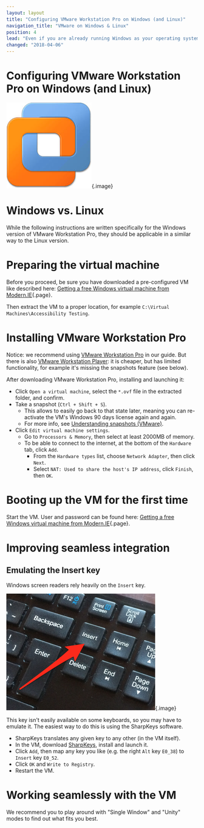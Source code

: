 ```yaml
---
layout: layout
title: "Configuring VMware Workstation Pro on Windows (and Linux)"
navigation_title: "VMware on Windows & Linux"
position: 4
lead: "Even if you are already running Windows as your operating system, it is highly recommended to make the initial effort needed to set up another Windows within a virtual machine, configured specifically for accessibility testing. This keeps your own system clean and makes accessibility testing much more comfortable."
changed: "2018-04-06"
---
```


# Configuring VMware Workstation Pro on Windows (and Linux)

![VMware Workstation Pro logo](_media/vmware-workstation-pro-logo.png){.image}

# Windows vs. Linux

While the following instructions are written specifically for the Windows version of VMware Workstation Pro, they should be applicable in a similar way to the Linux version.

# Preparing the virtual machine

Before you proceed, be sure you have downloaded a pre-configured VM like described here: [Getting a free Windows virtual machine from Modern.IE](/setup/windows/modern-ie){.page}.

Then extract the VM to a proper location, for example `C:\Virtual Machines\Accessibility Testing`.

# Installing VMware Workstation Pro

Notice: we recommend using [VMware Workstation Pro](https://www.vmware.com/products/workstation-pro.html) in our guide. But there is also [VMware Workstation Player](https://www.vmware.com/products/workstation-player.html): it is cheaper, but has limited functionality, for example it's missing the snapshots feature (see below).

After downloading VMware Workstation Pro, installing and launching it:

- Click `Open a virtual machine`, select the `*.ovf` file in the extracted folder, and confirm.
- Take a snapshot (`Ctrl + Shift + S`).
    - This allows to easily go back to that state later, meaning you can re-activate the VM's Windows 90 days license again and again.
    - For more info, see [Understanding snapshots (VMware)](https://www.vmware.com/support/ws5/doc/ws_preserve_sshot_understanding.html).
- Click `Edit virtual machine settings`.
    - Go to `Processors & Memory`, then select at least 2000MB of memory.
    - To be able to connect to the internet, at the bottom of the `Hardware` tab, click `Add`.
        - From the `Hardware types` list, choose `Network Adapter`, then click `Next`.
        - Select `NAT: Used to share the host's IP address`, click `Finish`, then `OK`.

# Booting up the VM for the first time

Start the VM. User and password can be found here: [Getting a free Windows virtual machine from Modern.IE](/setup/windows/modern-ie){.page}.

# Improving seamless integration

## Emulating the Insert key

Windows screen readers rely heavily on the `Insert` key.

![Insert key on a keyboard](_media/insert-key-on-a-keyboard.png){.image}

This key isn't easily available on some keyboards, so you may have to emulate it. The easiest way to do this is using the SharpKeys software.

- SharpKeys translates any given key to any other (in the VM itself).
- In the VM, download [SharpKeys](http://sharpkeys.codeplex.com/), install and launch it.
- Click `Add`, then map any key you like (e.g. the right `Alt` key `E0_38`) to `Insert` key `E0_52`.
- Click `OK` and `Write to Registry`.
- Restart the VM.

# Working seamlessly with the VM

We recommend you to play around with "Single Window" and "Unity" modes to find out what fits you best.